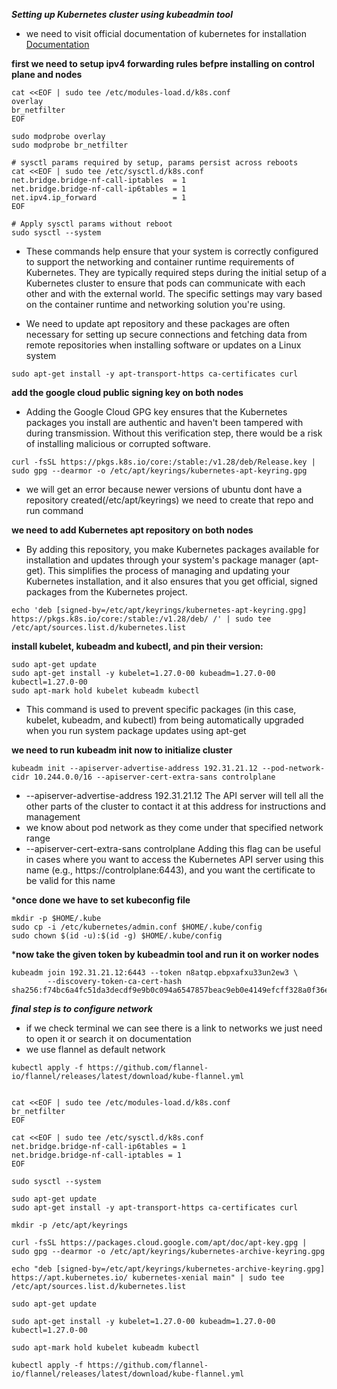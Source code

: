***Setting up Kubernetes cluster using kubeadmin tool***

- we need to visit official documentation of kubernetes for installation [Documentation]( https://kubernetes.io/docs/setup/production-environment/tools/kubeadm/install-kubeadm/)

**first we need to setup ipv4 forwarding rules befpre installing on control plane and nodes**
```
cat <<EOF | sudo tee /etc/modules-load.d/k8s.conf
overlay
br_netfilter
EOF

sudo modprobe overlay
sudo modprobe br_netfilter

# sysctl params required by setup, params persist across reboots
cat <<EOF | sudo tee /etc/sysctl.d/k8s.conf
net.bridge.bridge-nf-call-iptables  = 1
net.bridge.bridge-nf-call-ip6tables = 1
net.ipv4.ip_forward                 = 1
EOF

# Apply sysctl params without reboot
sudo sysctl --system
```
- These commands help ensure that your system is correctly configured to support the networking and container runtime requirements of Kubernetes. They are typically required steps during the initial setup of a Kubernetes cluster to ensure that pods can communicate with each other and with the external world. The specific settings may vary based on the container runtime and networking solution you're using.

- We need to update apt repository and these packages are often necessary for setting up secure connections and fetching data from remote repositories when installing software or updates on a Linux system
```
sudo apt-get install -y apt-transport-https ca-certificates curl
```
**add the google cloud public signing key on both nodes**
- Adding the Google Cloud GPG key ensures that the Kubernetes packages you install are authentic and haven't been tampered with during transmission. Without this verification step, there would be a risk of installing malicious or corrupted software.
```
curl -fsSL https://pkgs.k8s.io/core:/stable:/v1.28/deb/Release.key | sudo gpg --dearmor -o /etc/apt/keyrings/kubernetes-apt-keyring.gpg
```
- we will get an error because newer versions of ubuntu dont have a repository created(/etc/apt/keyrings) we need to create that repo and run command
  
**we need to add Kubernetes apt repository on both nodes**
- By adding this repository, you make Kubernetes packages available for installation and updates through your system's package manager (apt-get). This simplifies the process of managing and updating your Kubernetes installation, and it also ensures that you get official, signed packages from the Kubernetes project.
```
echo 'deb [signed-by=/etc/apt/keyrings/kubernetes-apt-keyring.gpg] https://pkgs.k8s.io/core:/stable:/v1.28/deb/ /' | sudo tee /etc/apt/sources.list.d/kubernetes.list
```
**install kubelet, kubeadm and kubectl, and pin their version:**
```
sudo apt-get update
sudo apt-get install -y kubelet=1.27.0-00 kubeadm=1.27.0-00 kubectl=1.27.0-00
sudo apt-mark hold kubelet kubeadm kubectl

```
- This command is used to prevent specific packages (in this case, kubelet, kubeadm, and kubectl) from being automatically upgraded when you run system package updates using apt-get
  
**we need to run kubeadm init now to initialize cluster**
```
kubeadm init --apiserver-advertise-address 192.31.21.12 --pod-network-cidr 10.244.0.0/16 --apiserver-cert-extra-sans controlplane

```
- --apiserver-advertise-address 192.31.21.12 The API server will tell all the other parts of the cluster to contact it at this address for instructions and management
- we know about pod network as they come under that specified network range
- --apiserver-cert-extra-sans controlplane Adding this flag can be useful in cases where you want to access the Kubernetes API server using this name (e.g., https://controlplane:6443), and you want the certificate to be valid for this name

***once done we have to set kubeconfig file**
```
mkdir -p $HOME/.kube
sudo cp -i /etc/kubernetes/admin.conf $HOME/.kube/config
sudo chown $(id -u):$(id -g) $HOME/.kube/config
```
***now take the given token by kubeadmin tool and run it on worker nodes**
```
kubeadm join 192.31.21.12:6443 --token n8atqp.ebpxafxu33un2ew3 \
        --discovery-token-ca-cert-hash sha256:f74bc6a4fc51da3decdf9e9b0c094a6547857beac9eb0e4149efcff328a0f36e 
```

***final step is to configure network***
- if we check terminal we can see there is a link to networks we just need to open it or search it on documentation
- we use flannel as default network
```
kubectl apply -f https://github.com/flannel-io/flannel/releases/latest/download/kube-flannel.yml
```


```

cat <<EOF | sudo tee /etc/modules-load.d/k8s.conf
br_netfilter
EOF

cat <<EOF | sudo tee /etc/sysctl.d/k8s.conf
net.bridge.bridge-nf-call-ip6tables = 1
net.bridge.bridge-nf-call-iptables = 1
EOF

sudo sysctl --system

sudo apt-get update
sudo apt-get install -y apt-transport-https ca-certificates curl

mkdir -p /etc/apt/keyrings

curl -fsSL https://packages.cloud.google.com/apt/doc/apt-key.gpg | sudo gpg --dearmor -o /etc/apt/keyrings/kubernetes-archive-keyring.gpg

echo "deb [signed-by=/etc/apt/keyrings/kubernetes-archive-keyring.gpg] https://apt.kubernetes.io/ kubernetes-xenial main" | sudo tee /etc/apt/sources.list.d/kubernetes.list

sudo apt-get update

sudo apt-get install -y kubelet=1.27.0-00 kubeadm=1.27.0-00 kubectl=1.27.0-00

sudo apt-mark hold kubelet kubeadm kubectl

kubectl apply -f https://github.com/flannel-io/flannel/releases/latest/download/kube-flannel.yml
```
